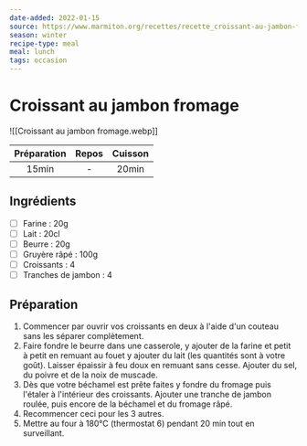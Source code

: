 ```yaml
---
date-added: 2022-01-15
source: https://www.marmiton.org/recettes/recette_croissant-au-jambon-fromage_71950.aspx
season: winter
recipe-type: meal
meal: lunch
tags: occasion
---
```


# Croissant au jambon fromage

![[Croissant au jambon fromage.webp]]

| Préparation | Repos | Cuisson |
|:-----------:|:-----:|:-------:|
|    15min    |   -   |  20min  |

## Ingrédients

- [ ] Farine : 20g
- [ ] Lait : 20cl
- [ ] Beurre : 20g
- [ ] Gruyère râpé : 100g
- [ ] Croissants : 4
- [ ] Tranches de jambon : 4

## Préparation

1. Commencer par ouvrir vos croissants en deux à l'aide d'un couteau sans les séparer complètement.
2. Faire fondre le beurre dans une casserole, y ajouter de la farine et petit à petit en remuant au fouet y ajouter du lait (les quantités sont à votre goût). Laisser épaissir à feu doux en remuant sans cesse. Ajouter du sel, du poivre et de la noix de muscade.
3. Dès que votre béchamel est prête faites y fondre du fromage puis l'étaler à l'intérieur des croissants. Ajouter une tranche de jambon roulée, puis encore de la béchamel et du fromage râpé.
4. Recommencer ceci pour les 3 autres.
5. Mettre au four à 180°C (thermostat 6) pendant 20 min tout en surveillant.
